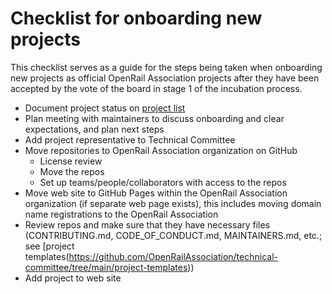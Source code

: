 # Checklist for onboarding new projects

This checklist serves as a guide for the steps being taken when onboarding new projects as official OpenRail Association projects after they have been accepted by the vote of the board in stage 1 of the incubation process.

* Document project status on [project list](projects.md)
* Plan meeting with maintainers to discuss onboarding and clear expectations, and plan next steps
* Add project representative to Technical Committee
* Move repositories to OpenRail Association organization on GitHub
  * License review
  * Move the repos
  * Set up teams/people/collaborators with access to the repos
* Move web site to GitHub Pages within the OpenRail Association organization (if separate web page exists), this includes moving domain name registrations to the OpenRail Association
* Review repos and make sure that they have necessary files (CONTRIBUTING.md, CODE_OF_CONDUCT.md, MAINTAINERS.md, etc.; see [project templates(https://github.com/OpenRailAssociation/technical-committee/tree/main/project-templates))
* Add project to web site
